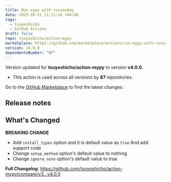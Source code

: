 ```yaml
---
title: Run mypy with reviewdog
date: 2023-10-21 11:11:16 +00:00
tags:
  - tsuyoshicho
  - GitHub Actions
draft: false
repo: tsuyoshicho/action-mypy
marketplace: https://github.com/marketplace/actions/run-mypy-with-reviewdog
version: v4.0.0
dependentsNumber: "87"
---
```



Version updated for **tsuyoshicho/action-mypy** to version **v4.0.0**.
- This action is used across all versions by **87** repositories.

Go to the [GitHub Marketplace](https://github.com/marketplace/actions/run-mypy-with-reviewdog) to find the latest changes.

## Release notes

## What's Changed

**BREAKING CHANGE**

- Add `install_types` option and it is default value as `true`
  And add support code
- Change `setup_method` option's default value to nothing
- Change `ignore_note` option's default value to true


**Full Changelog**: https://github.com/tsuyoshicho/action-mypy/compare/v3...v4.0.0
